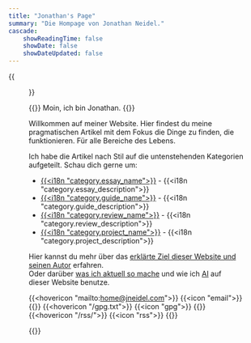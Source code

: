 ```yaml
---
title: "Jonathan's Page"
summary: "Die Hompage von Jonathan Neidel."
cascade:
    showReadingTime: false
    showDate: false
    showDateUpdated: false
---
```


{{<figure caption="_Me._" clearClass="true" class="sm:h-3/6 sm:max-w-72 sm:float-right sm:pl-6 my-0" alt="Profilbild von Jonathan Neidel" src="img/profile-picture.jpg">}}

{{<lead>}}
Moin, ich bin Jonathan.
{{</lead>}}

Willkommen auf meiner Website.
Hier findest du meine pragmatischen Artikel mit dem Fokus die Dinge zu finden,
die funktionieren. Für alle Bereiche des Lebens.

Ich habe die Artikel nach Stil auf die untenstehenden Kategorien aufgeteilt.
Schau dich gerne um:

- [{{<i18n "category.essay_name">}}](essay) - {{<i18n "category.essay_description">}}
- [{{<i18n "category.guide_name">}}](guide) - {{<i18n "category.guide_description">}}
- [{{<i18n "category.review_name">}}](review) - {{<i18n "category.review_description">}}
- [{{<i18n "category.project_name">}}](project) - {{<i18n "category.project_description">}}

Hier kannst du mehr über das [erklärte Ziel dieser Website und seinen Autor](about) erfahren.
<br>
Oder darüber [was ich aktuell so mache](now) und wie ich [AI](ai) auf
dieser Website benutze.

{{<hovericon "mailto:home@jneidel.com">}}
    {{<icon "email">}}
{{</hovericon>}}
{{<hovericon "/gpg.txt">}}
    {{<icon "gpg">}}
{{</hovericon>}}
{{<hovericon "/rss/">}}
    {{<icon "rss">}}
{{</hovericon>}}

{{<newsletter-signup>}}
